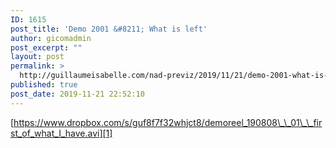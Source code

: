 ```yaml
---
ID: 1615
post_title: 'Demo 2001 &#8211; What is left'
author: gicomadmin
post_excerpt: ""
layout: post
permalink: >
  http://guillaumeisabelle.com/nad-previz/2019/11/21/demo-2001-what-is-left/
published: true
post_date: 2019-11-21 22:52:10
---
```

<!-- wp:paragraph -->

[https://www.dropbox.com/s/guf8f7f32whjct8/demoreel_190808\_\_01\_\_first_of_what_I_have.avi][1]

<!-- /wp:paragraph -->

 [1]: https://www.dropbox.com/s/guf8f7f32whjct8/demoreel_190808__01__first_of_what_I_have.avi